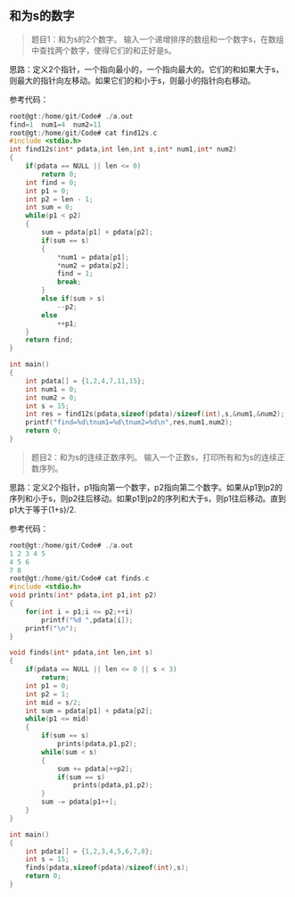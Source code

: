 ## 和为s的数字
> 题目1：和为s的2个数字。
> 输入一个递增排序的数组和一个数字s，在数组中查找两个数字，使得它们的和正好是s。

思路：定义2个指针，一个指向最小的，一个指向最大的。它们的和如果大于s，则最大的指针向左移动。如果它们的和小于s，则最小的指针向右移动。  

参考代码：
```c
root@gt:/home/git/Code# ./a.out 
find=1	num1=4	num2=11
root@gt:/home/git/Code# cat find12s.c 
#include <stdio.h>
int find12s(int* pdata,int len,int s,int* num1,int* num2)
{
	if(pdata == NULL || len <= 0)
		return 0;
	int find = 0;
	int p1 = 0;
	int p2 = len - 1;
	int sum = 0;
	while(p1 < p2)
	{
		sum = pdata[p1] + pdata[p2];
		if(sum == s)
		{
			*num1 = pdata[p1];
			*num2 = pdata[p2];
			find = 1;
			break;
		}
		else if(sum > s)
			--p2;
		else
			++p1;
	}
	return find;
}

int main()
{
	int pdata[] = {1,2,4,7,11,15};
	int num1 = 0;
	int num2 = 0;
	int s = 15;
	int res = find12s(pdata,sizeof(pdata)/sizeof(int),s,&num1,&num2);
	printf("find=%d\tnum1=%d\tnum2=%d\n",res,num1,num2);
	return 0;
}

```

> 题目2：和为s的连续正数序列。
> 输入一个正数s，打印所有和为s的连续正数序列。

思路：定义2个指针，p1指向第一个数字，p2指向第二个数字。如果从p1到p2的序列和小于s，则p2往后移动。如果p1到p2的序列和大于s，则p1往后移动。直到p1大于等于(1+s)/2.  

参考代码：
```c
root@gt:/home/git/Code# ./a.out 
1 2 3 4 5 
4 5 6 
7 8 
root@gt:/home/git/Code# cat finds.c 
#include <stdio.h>
void prints(int* pdata,int p1,int p2)
{
	for(int i = p1;i <= p2;++i)
		printf("%d ",pdata[i]);
	printf("\n");
}

void finds(int* pdata,int len,int s)
{
	if(pdata == NULL || len <= 0 || s < 3)
		return;
	int p1 = 0;
	int p2 = 1;
	int mid = s/2;
	int sum = pdata[p1] + pdata[p2];
	while(p1 <= mid)
	{
		if(sum == s)
			prints(pdata,p1,p2);
		while(sum < s)
		{
			sum += pdata[++p2];
			if(sum == s)
				prints(pdata,p1,p2);
		}
		sum -= pdata[p1++];
	}
}

int main()
{
	int pdata[] = {1,2,3,4,5,6,7,8};
	int s = 15;
	finds(pdata,sizeof(pdata)/sizeof(int),s);
	return 0;
}

```
